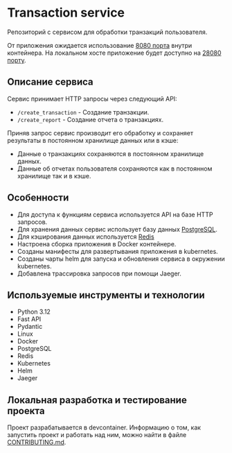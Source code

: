 # Transaction service

Репозиторий с сервисом для обработки транзакций пользователя.

От приложения ожидается использование [8080 порта](./.devcontainer/docker-compose.yml#L12) внутри контейнера.
На локальном хосте приложение будет доступно на [28080 порту](./.devcontainer/docker-compose.yml#L12).


## Описание сервиса

Сервис принимает HTTP запросы через следующий API:

- `/create_transaction` - Создание транзакции.
- `/create_report` - Создание отчета о транзакциях.

Приняв запрос сервис производит его обработку и сохраняет результаты в постоянном хранилище данных или в кэше:

- Данные о транзакциях сохраняются в постоянном хранилище данных.
- Данные об отчетах пользователя сохраняются как в постоянном хранилище так и в кэше.

## Особенности

- Для доступа к функциям сервиса используется API на базе HTTP запросов.
- Для хранения данных сервис использует базу данных [PostgreSQL](https://www.postgresql.org/).
- Для кэширования данных используется [Redis](https://redis.io/)
- Настроена сборка приложения в Docker контейнере.
- Созданы манифесты для развертывания приложения в kubernetes.
- Созданы чарты helm для запуска и обновления сервиса в окружении kubernetes.
- Добавлена трассировка запросов при помощи Jaeger.

## Используемые инструменты и технологии

- Python 3.12
- Fast API
- Pydantic
- Linux
- Docker
- PostgreSQL
- Redis
- Kubernetes
- Helm
- Jaeger

## Локальная разработка и тестирование проекта

Проект разрабатывается в devcontainer. Информацию о том, как запустить проект и работать над ним, можно найти в файле [CONTRIBUTING.md](./CONTRIBUTING.md).
